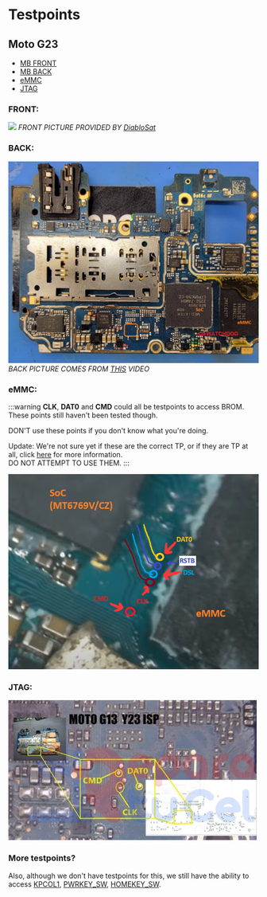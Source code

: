 # Testpoints

## Moto G23

* [MB FRONT](#front)
* [MB BACK](#back)
* [eMMC](#emmc)
* [JTAG](#jtag)

### FRONT:
![](../files/assets/mainboard-front.png)
*FRONT PICTURE PROVIDED BY [DiabloSat](https://github.com/progzone122)*

### BACK:
![](../files/assets/mainboard-back.png)
*BACK PICTURE COMES FROM [THIS](https://www.youtube.com/watch?v=Y-8yj6qbFQ4) VIDEO*

### eMMC:
:::warning
**CLK**, **DAT0** and **CMD** could all be testpoints to access BROM.
These points still haven't been tested though.

DON'T use these points if you don't know what you're doing.

Update: We're not sure yet if these are the correct TP, or if they are TP at all, click [here](https://github.com/orgs/moto-penangf/discussions/1#discussioncomment-11779194) for more information.<br/>
DO NOT ATTEMPT TO USE THEM.
:::

![](../files/assets/eMMC_test_points.png)


### JTAG:
![](../files/assets/jtag.png)

### More testpoints?
Also, although we don't have testpoints for this, we still have the ability to access [KPCOL1](../schematic/keypad.md#kpcol1), [PWRKEY_SW](../schematic/control-if.md#pwrkey_sw), [HOMEKEY_SW](../schematic/control-if.md#homekey_sw).
